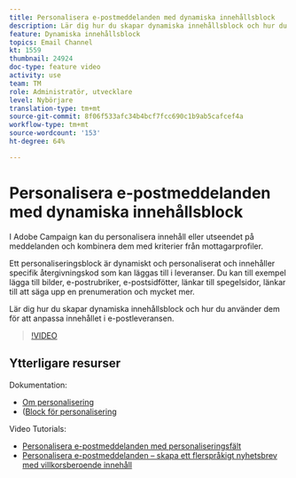 ```yaml
---
title: Personalisera e-postmeddelanden med dynamiska innehållsblock
description: Lär dig hur du skapar dynamiska innehållsblock och hur du använder dem för att anpassa innehållet i e-postleveransen.
feature: Dynamiska innehållsblock
topics: Email Channel
kt: 1559
thumbnail: 24924
doc-type: feature video
activity: use
team: TM
role: Administratör, utvecklare
level: Nybörjare
translation-type: tm+mt
source-git-commit: 8f06f533afc34b4bcf7fcc690c1b9ab5cafcef4a
workflow-type: tm+mt
source-wordcount: '153'
ht-degree: 64%

---
```



# Personalisera e-postmeddelanden med dynamiska innehållsblock

I Adobe Campaign kan du personalisera innehåll eller utseendet på meddelanden och kombinera dem med kriterier från mottagarprofiler.

Ett personaliseringsblock är dynamiskt och personaliserat och innehåller specifik återgivningskod som kan läggas till i leveranser. Du kan till exempel lägga till bilder, e-postrubriker, e-postsidfötter, länkar till spegelsidor, länkar till att säga upp en prenumeration och mycket mer.

Lär dig hur du skapar dynamiska innehållsblock och hur du använder dem för att anpassa innehållet i e-postleveransen.

>[!VIDEO](https://video.tv.adobe.com/v/24924?quality=12)

## Ytterligare resurser

Dokumentation:

* [Om personalisering](https://docs.adobe.com/content/help/sv-SE/campaign-classic/using/sending-messages/personalizing-deliveries/about-personalization.html)
* ([Block för personalisering](https://docs.adobe.com/content/help/en/campaign-classic/using/sending-messages/personalizing-deliveries/personalization-blocks.html)

Video Tutorials:

* [Personalisera e-postmeddelanden med personaliseringsfält](/help/sending-messages/email-channel/personalizing-emails-using-personalization-fields.md)
* [Personalisera e-postmeddelanden – skapa ett flerspråkigt nyhetsbrev med villkorsberoende innehåll](/help/sending-messages/email-channel/personalizing-emails-create-a-multi-lingual-newsletter-using-conditional-content.md)
